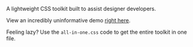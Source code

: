 A lightweight CSS toolkit built to assist designer developers.

View an incredibly uninformative demo [right here](https://dick-jo.github.io/css-toolkit/).

Feeling lazy? Use the `all-in-one.css` code to get the entire toolkit in one file.
